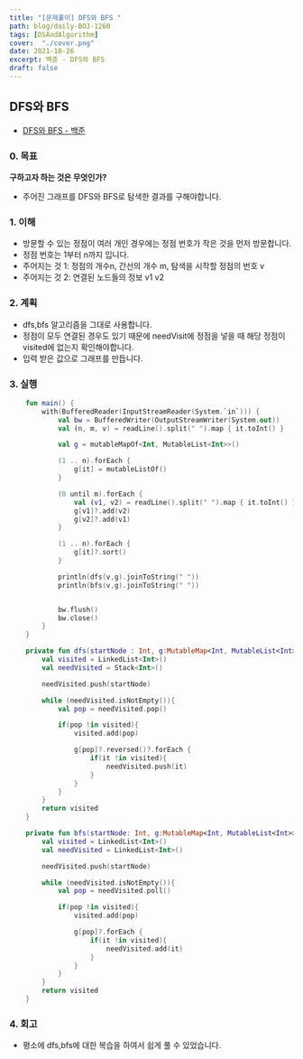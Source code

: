 ```yaml
---
title: "[문제풀이] DFS와 BFS "
path: blog/daily-BOJ-1260
tags: [DSAndAlgorithm]
cover:  "./cover.png"
date: 2021-10-26
excerpt: 백준 - DFS와 BFS 
draft: false
---
```



## DFS와 BFS 
* [DFS와 BFS - 백준](https://www.acmicpc.net/problem/1260)

### 0. 목표 
**구하고자 하는 것은 무엇인가?**
- 주어진 그래프를 DFS와 BFS로 탐색한 결과를 구해야합니다.

### 1. 이해 
- 방문할 수 있는 정점이 여러 개인 경우에는 정점 번호가 작은 것을 먼저 방문합니다.
- 정점 번호는 1부터 n까지 입니다. 
- 주어지는 것 1: 정점의 개수n, 간선의 개수 m, 탐색을 시작할 정점의 번호 v
- 주어지는 것 2: 연결된 노드들의 정보 v1 v2


### 2. 계획
- dfs,bfs 알고리즘을 그대로 사용합니다.
- 정점이 모두 연결된 경우도 있기 때문에 needVisit에 정점을 넣을 때 해당 정점이 visited에 없는지 확인해야합니다.
- 입력 받은 값으로 그래프를 만듭니다. 

### 3. 실행
```kotlin
    fun main() {
        with(BufferedReader(InputStreamReader(System.`in`))) {
            val bw = BufferedWriter(OutputStreamWriter(System.out))
            val (n, m, v) = readLine().split(" ").map { it.toInt() }

            val g = mutableMapOf<Int, MutableList<Int>>()

            (1 .. n).forEach {
                g[it] = mutableListOf()
            }

            (0 until m).forEach {
                val (v1, v2) = readLine().split(" ").map { it.toInt() }
                g[v1]?.add(v2)
                g[v2]?.add(v1)
            }

            (1 .. n).forEach {
                g[it]?.sort()
            }

            println(dfs(v,g).joinToString(" "))
            println(bfs(v,g).joinToString(" "))


            bw.flush()
            bw.close()
        }
    }

    private fun dfs(startNode : Int, g:MutableMap<Int, MutableList<Int>>): LinkedList<Int> {
        val visited = LinkedList<Int>()
        val needVisited = Stack<Int>()

        needVisited.push(startNode)

        while (needVisited.isNotEmpty()){
            val pop = needVisited.pop()

            if(pop !in visited){
                visited.add(pop)

                g[pop]?.reversed()?.forEach {
                    if(it !in visited){
                        needVisited.push(it)
                    }
                }
            }
        }
        return visited
    }

    private fun bfs(startNode: Int, g:MutableMap<Int, MutableList<Int>>): LinkedList<Int> {
        val visited = LinkedList<Int>()
        val needVisited = LinkedList<Int>()

        needVisited.push(startNode)

        while (needVisited.isNotEmpty()){
            val pop = needVisited.poll()

            if(pop !in visited){
                visited.add(pop)

                g[pop]?.forEach {
                    if(it !in visited){
                        needVisited.add(it)
                    }
                }
            }
        }
        return visited
    }
```

### 4. 회고 

- 평소에 dfs,bfs에 대한 복습을 하여서 쉽게 풀 수 있었습니다.